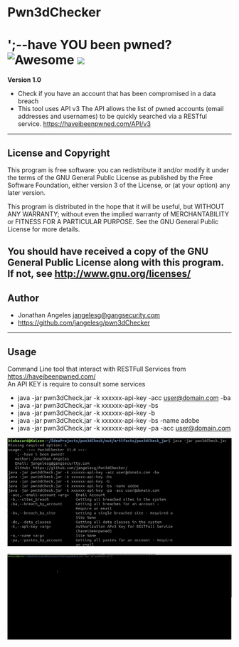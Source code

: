 #  Pwn3dChecker
# ';--have YOU been pwned? ![Awesome](https://cdn.rawgit.com/sindresorhus/awesome/d7305f38d29fed78fa85652e3a63e154dd8e8829/media/badge.svg) ![](https://img.shields.io/badge/Java-powered-green)
**Version 1.0**

- Check if you have an account that has been compromised in a data breach
- This tool uses API v3 The API allows the list of pwned accounts (email addresses and usernames) to be quickly searched via a RESTful service.
  https://haveibeenpwned.com/API/v3


 ---
 ## License and Copyright 
 This program is free software: you can redistribute it and/or modify
it under the terms of the GNU General Public License as published by
the Free Software Foundation, either version 3 of the License, or
(at your option) any later version.

This program is distributed in the hope that it will be useful,
but WITHOUT ANY WARRANTY; without even the implied warranty of
MERCHANTABILITY or FITNESS FOR A PARTICULAR PURPOSE.  See the
GNU General Public License for more details.

You should have received a copy of the GNU General Public License
along with this program.  If not, see <http://www.gnu.org/licenses/>
---
## Author 
- Jonathan Angeles <jangelesg@gangsecurity.com>
- https://github.com/jangelesg/pwn3dChecker
---
## Usage 
  Command Line tool that interact with RESTFull Services from https://haveibeenpwned.com/  
  An API KEY is require to consult some services 
  
- java -jar pwn3dCheck.jar -k xxxxxx-api-key -acc user@domain.com -ba
- java -jar pwn3dCheck.jar -k xxxxxx-api-key -bs
- java -jar pwn3dCheck.jar -k xxxxxx-api-key -b
- java -jar pwn3dCheck.jar -k xxxxxx-api-key -bs -name adobe
- java -jar pwn3dCheck.jar -k xxxxxx-api-key -pa -acc user@domain.com

![](https://github.com/jangelesg/pwn3dChecker/blob/master/info/pwn3dcheck2.jpg)

![](https://github.com/jangelesg/pwn3dChecker/blob/master/info/pwn3dcheck.gif)


